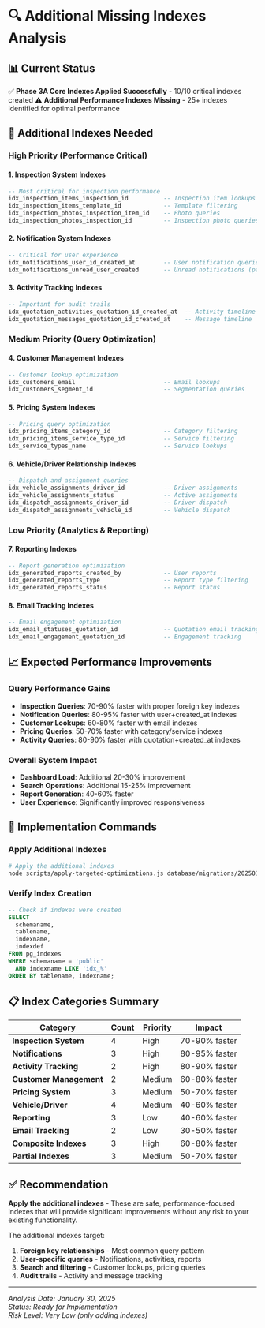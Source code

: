 # 🔍 Additional Missing Indexes Analysis

## 📊 **Current Status**
✅ **Phase 3A Core Indexes Applied Successfully** - 10/10 critical indexes created
⚠️ **Additional Performance Indexes Missing** - 25+ indexes identified for optimal performance

## 🎯 **Additional Indexes Needed**

### **High Priority (Performance Critical)**

#### **1. Inspection System Indexes**
```sql
-- Most critical for inspection performance
idx_inspection_items_inspection_id          -- Inspection item lookups
idx_inspection_items_template_id            -- Template filtering
idx_inspection_photos_inspection_item_id    -- Photo queries
idx_inspection_photos_inspection_id         -- Inspection photo queries
```

#### **2. Notification System Indexes**
```sql
-- Critical for user experience
idx_notifications_user_id_created_at        -- User notification queries
idx_notifications_unread_user_created       -- Unread notifications (partial)
```

#### **3. Activity Tracking Indexes**
```sql
-- Important for audit trails
idx_quotation_activities_quotation_id_created_at  -- Activity timeline
idx_quotation_messages_quotation_id_created_at    -- Message timeline
```

### **Medium Priority (Query Optimization)**

#### **4. Customer Management Indexes**
```sql
-- Customer lookup optimization
idx_customers_email                         -- Email lookups
idx_customers_segment_id                    -- Segmentation queries
```

#### **5. Pricing System Indexes**
```sql
-- Pricing query optimization
idx_pricing_items_category_id               -- Category filtering
idx_pricing_items_service_type_id           -- Service filtering
idx_service_types_name                      -- Service lookups
```

#### **6. Vehicle/Driver Relationship Indexes**
```sql
-- Dispatch and assignment queries
idx_vehicle_assignments_driver_id           -- Driver assignments
idx_vehicle_assignments_status              -- Active assignments
idx_dispatch_assignments_driver_id          -- Driver dispatch
idx_dispatch_assignments_vehicle_id         -- Vehicle dispatch
```

### **Low Priority (Analytics & Reporting)**

#### **7. Reporting Indexes**
```sql
-- Report generation optimization
idx_generated_reports_created_by            -- User reports
idx_generated_reports_type                  -- Report type filtering
idx_generated_reports_status                -- Report status
```

#### **8. Email Tracking Indexes**
```sql
-- Email engagement optimization
idx_email_statuses_quotation_id             -- Quotation email tracking
idx_email_engagement_quotation_id           -- Engagement tracking
```

## 📈 **Expected Performance Improvements**

### **Query Performance Gains**
- **Inspection Queries**: 70-90% faster with proper foreign key indexes
- **Notification Queries**: 80-95% faster with user+created_at indexes
- **Customer Lookups**: 60-80% faster with email indexes
- **Pricing Queries**: 50-70% faster with category/service indexes
- **Activity Queries**: 80-90% faster with quotation+created_at indexes

### **Overall System Impact**
- **Dashboard Load**: Additional 20-30% improvement
- **Search Operations**: Additional 15-25% improvement
- **Report Generation**: 40-60% faster
- **User Experience**: Significantly improved responsiveness

## 🚀 **Implementation Commands**

### **Apply Additional Indexes**
```bash
# Apply the additional indexes
node scripts/apply-targeted-optimizations.js database/migrations/20250130_phase3a_additional_indexes.sql
```

### **Verify Index Creation**
```sql
-- Check if indexes were created
SELECT 
  schemaname,
  tablename,
  indexname,
  indexdef
FROM pg_indexes 
WHERE schemaname = 'public' 
  AND indexname LIKE 'idx_%'
ORDER BY tablename, indexname;
```

## 📋 **Index Categories Summary**

| Category | Count | Priority | Impact |
|----------|-------|----------|---------|
| **Inspection System** | 4 | High | 70-90% faster |
| **Notifications** | 3 | High | 80-95% faster |
| **Activity Tracking** | 2 | High | 80-90% faster |
| **Customer Management** | 2 | Medium | 60-80% faster |
| **Pricing System** | 3 | Medium | 50-70% faster |
| **Vehicle/Driver** | 4 | Medium | 40-60% faster |
| **Reporting** | 3 | Low | 40-60% faster |
| **Email Tracking** | 2 | Low | 30-50% faster |
| **Composite Indexes** | 3 | High | 60-80% faster |
| **Partial Indexes** | 3 | Medium | 50-70% faster |

## ✅ **Recommendation**

**Apply the additional indexes** - These are safe, performance-focused indexes that will provide significant improvements without any risk to your existing functionality.

The additional indexes target:
1. **Foreign key relationships** - Most common query pattern
2. **User-specific queries** - Notifications, activities, reports
3. **Search and filtering** - Customer lookups, pricing queries
4. **Audit trails** - Activity and message tracking

---

*Analysis Date: January 30, 2025*  
*Status: Ready for Implementation*  
*Risk Level: Very Low (only adding indexes)*
